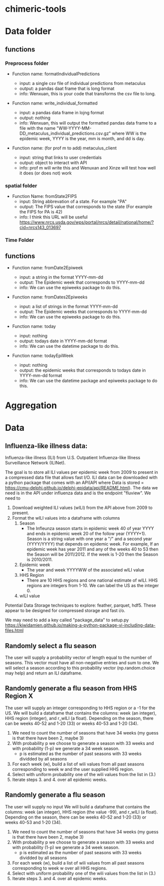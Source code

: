 # chimeric-tools

# Data folder

## functions

### Preprocess folder
- Function name: formatIndividualPredictions
  - input: a single csv file of individual predictions from metaculus
  - output: a pandas daat frame that is long format
  - info: Wenxuan, this is your code that transforms the csv file to long. 

- Function name: write_individual_formatted
  - input: a pandas data frame in lojng format
  - output: nothing
  - info: Wenxuan, this will output the formatted pandas data frame to a file with the name "WW-YYYY-MM-DD_metaculus_individual_predictions.csv.gz" where WW is the epidemic week, YYYY is the year, mm is month, and dd is day. 

- Function name: (for prof m to add) metaculus_client
  - input: string that links to user credentials
  - output: object to interact with API
  - info: prof m will write this and Wenuxan and Xinze will test how well it does (or does not) work

### spatial folder

- Function Name: fromState2FIPS
  - input: String abbrevation of a state. For example "PA"
  - output: The FIPS value that corresponds to the state (For example the FIPS for PA is 42)
  -  info: I think this URL will be useful https://www.nrcs.usda.gov/wps/portal/nrcs/detail/national/home/?cid=nrcs143_013697

### Time Folder

## functions

- Function name: fromDate2Epiweek
  - input:  a string in the format YYYY-mm-dd
  - output: The Epidemic week that corresponds to YYYY-mm-dd
  - info: We can use the epiweeks package to do this.

- Function name: fromDates2Epiweeks
  - input:  a list of strings in the format YYYY-mm-dd
  - output: The Epidemic weeks that corresponds to YYYY-mm-dd
  - info: We can use the epiweeks package to do this.

- Function name: today
  - input:  nothing
  - output: todays date in YYYY-mm-dd format
  - info: We can use the datetime package to do this.

- Function name: todayEpiWeek
  - input:  nothing
  - output: the epidemic weeks that corresponds to todays date in YYYY-mm-dd format
  - info: We can use the datetime package and epiweeks package to do this.

# Aggregation

# Data
## Influenza-like illness data:

Influenza-like illness (ILI) from U.S. Outpatient Influenza-like Illness Surveillance Network (ILINet).

The goal is to store all ILI values per epidemic week from 2009 to present in a compressed data file that allows fast I/O. 
ILI data can be downloaded with a python package that comes with an API(API where Data is stored = https://cmu-delphi.github.io/delphi-epidata/api/README.html). The data we need is in the API under influenza data and is the endpoint "fluview". 
We need to 
1. Download weighted ILI values (wILI) from the API above from 2009 to present. 
2. Format the wILI values into a dataframe with columns
   1. Season
       - The Infleunza season starts in epidemic week 40 of year YYYY and ends in epidemic week 20 of the follow year (YYYY+1). Season is a string value with one year a "/" and a second year (YYYY/YYYY) that depends on epidemic week. For example, If an epidemic week has year 2011 and any of the weeks 40 to 53 then the Season will be 2011/2012. If the week is 1-20 then the Season is 2010/2011.  
   3. Epidemic week 
       - The year and week YYYYWW of the associated wILI value
   5. HHS Region
       - There are 10 HHS regions and one national estimate of wILI. HHS regions are integers from 1-10. We can label the US as the integer 0.
   7. wILI value

Potential Data Storage techniques to explore: feather, parquet, hdf5. These appear to be designed for compressed storage and fast i/o. 

We may need to add a key called "package_data" to setup.py 
https://kiwidamien.github.io/making-a-python-package-vi-including-data-files.html

## Randomly select a flu season
The user will supply a probability vector of length equal to the number of seasons.
This vector must have all non-negative entries and sum to one. 
We will select a season according to this probability vector (np.random.choice may help) and return an ILI dataframe. 

## Randomly generate a flu season from HHS Region X
The user will supply an integer corresponding to HHS region or a -1 for the US. 
We will build a dataframe that contains the columns: week (an integer), HHS region (integer), and r_wILI (a float). 
Depending on the season, there can be weeks 40-52 and 1-20 (33) or weeks 40-53 and 1-20 (34).
1. We need to count the number of seasons that have 34 weeks (my guess is that there have been 2, maybe 3)
2. With probability p we choose to generate a season with 33 weeks and with probability (1-p) we generate a 34 week season. 
    - p is estimated as the number of past seasons with 33 weeks dividded by all seasons
3. For each week (w), build a list of wili values from all past seasons corresponding to week w and the user supplied HHS region. 
4. Select with uniform probability one of the wili values from the list in (3.) 
5. Iterate steps 3. and 4. over all epidemic weeks.  


## Randomly generate a flu season
The user will supply no input
We will build a dataframe that contains the columns: week (an integer), HHS region (the value -99), and r_wILI (a float). 
Depending on the season, there can be weeks 40-52 and 1-20 (33) or weeks 40-53 and 1-20 (34).
1. We need to count the number of seasons that have 34 weeks (my guess is that there have been 2, maybe 3)
2. With probability p we choose to generate a season with 33 weeks and with probability (1-p) we generate a 34 week season. 
    - p is estimated as the number of past seasons with 33 weeks dividded by all seasons
3. For each week (w), build a list of wili values from all past seasons corresponding to week w over all HHS regions. 
4. Select with uniform probability one of the wili values from the list in (3.) 
5. Iterate steps 3. and 4. over all epidemic weeks.  
